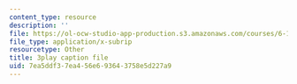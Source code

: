 ```yaml
---
content_type: resource
description: ''
file: https://ol-ocw-studio-app-production.s3.amazonaws.com/courses/6-172-performance-engineering-of-software-systems-fall-2018/7ea5ddf37ea456e693643758e5d227a9_6JcMuFgnA6U.vtt
file_type: application/x-subrip
resourcetype: Other
title: 3play caption file
uid: 7ea5ddf3-7ea4-56e6-9364-3758e5d227a9
---
```

